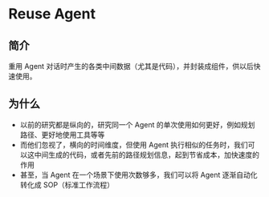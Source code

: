 # Reuse Agent

## 简介

重用 Agent 对话时产生的各类中间数据（尤其是代码），并封装成组件，供以后快速使用。

## 为什么

* 以前的研究都是纵向的，研究同一个 Agent 的单次使用如何更好，例如规划路径、更好地使用工具等等
* 而他们忽视了，横向的时间维度，但使用 Agent 执行相似的任务时，我们可以这中间生成的代码，或者先前的路径规划信息，起到节省成本，加快速度的作用
* 甚至，当 Agent 在一个场景下使用次数够多，我们可以将 Agent 逐渐自动化转化成 SOP（标准工作流程）